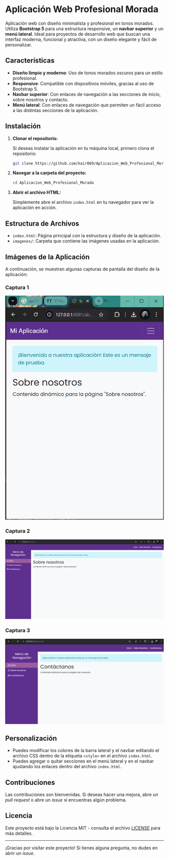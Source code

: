 
# Aplicación Web Profesional Morada

Aplicación web con diseño minimalista y profesional en tonos morados. Utiliza **Bootstrap 5** para una estructura responsive, un **navbar superior** y un **menú lateral**. Ideal para proyectos de desarrollo web que buscan una interfaz moderna, funcional y atractiva, con un diseño elegante y fácil de personalizar.

## Características

- **Diseño limpio y moderno**: Uso de tonos morados oscuros para un estilo profesional.
- **Responsive**: Compatible con dispositivos móviles, gracias al uso de Bootstrap 5.
- **Navbar superior**: Con enlaces de navegación a las secciones de inicio, sobre nosotros y contacto.
- **Menú lateral**: Con enlaces de navegación que permiten un fácil acceso a las distintas secciones de la aplicación.

## Instalación

1. **Clonar el repositorio:**

   Si deseas instalar la aplicación en tu máquina local, primero clona el repositorio:

   ```bash
   git clone https://github.com/kair069/Aplicacion_Web_Profesional_Morada.git
   ```

2. **Navegar a la carpeta del proyecto:**

   ```bash
   cd Aplicacion_Web_Profesional_Morada
   ```

3. **Abrir el archivo HTML:**

   Simplemente abre el archivo `index.html` en tu navegador para ver la aplicación en acción.

## Estructura de Archivos

- `index.html`: Página principal con la estructura y diseño de la aplicación.
- `imagenes/`: Carpeta que contiene las imágenes usadas en la aplicación.

## Imágenes de la Aplicación

A continuación, se muestran algunas capturas de pantalla del diseño de la aplicación:

### Captura 1
![Captura 1](https://github.com/kair069/Aplicacion_Web_Profesional_Morada-Menu-Lateral/blob/main/imagenes/Captura1.PNG)

### Captura 2
![Captura 2](https://github.com/kair069/Aplicacion_Web_Profesional_Morada-Menu-Lateral/blob/main/imagenes/Captura2.PNG)

### Captura 3
![Captura 3](https://github.com/kair069/Aplicacion_Web_Profesional_Morada-Menu-Lateral/blob/main/imagenes/Captura3.PNG)

## Personalización

- Puedes modificar los colores de la barra lateral y el navbar editando el archivo CSS dentro de la etiqueta `<style>` en el archivo `index.html`.
- Puedes agregar o quitar secciones en el menú lateral y en el navbar ajustando los enlaces dentro del archivo `index.html`.

## Contribuciones

Las contribuciones son bienvenidas. Si deseas hacer una mejora, abre un *pull request* o abre un *issue* si encuentras algún problema.

## Licencia

Este proyecto está bajo la Licencia MIT - consulta el archivo [LICENSE](LICENSE) para más detalles.

---

¡Gracias por visitar este proyecto! Si tienes alguna pregunta, no dudes en abrir un *issue*.
